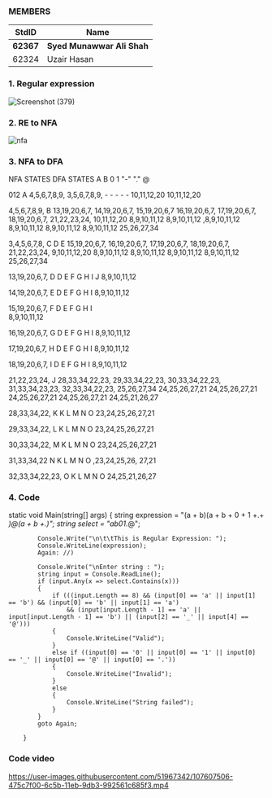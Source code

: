 ### MEMBERS ###
StdID | Name
------------ | -------------
**62367** | **Syed Munawwar Ali Shah** <!--this is the group leader in bold-->
62324 | Uzair Hasan

### 1. Regular expression ###
![Screenshot (379)](https://user-images.githubusercontent.com/51967342/107612693-9b219500-6c68-11eb-9749-4a58cdc661c9.png)

### 2. RE to NFA ###

![nfa](https://user-images.githubusercontent.com/62952262/107611897-e05aae00-6bf9-11eb-8bb3-753727cafa10.png)

### 3. NFA to DFA ###

NFA STATES          DFA STATES      A                   B                  0                   1                 "-"                "."                   @

012                 A               4,5,6,7,8,9,        3,5,6,7,8,9,       -                   -                  -                  -                    -
                                    10,11,12,20         10,11,12,20
                                    
4,5,6,7,8,9,        B              13,19,20,6,7,        14,19,20,6,7,      15,19,20,6,7        16,19,20,6,7,      17,19,20,6,7,      18,19,20,6,7,        21,22,23,24,
10,11,12,20                        8,9,10,11,12         8,9,10,11,12       ,8,9,10,11,12       8,9,10,11,12       8,9,10,11,12       8,9,10,11,12         25,26,27,34

3,4,5,6,7,8,        C              D                    E                   15,19,20,6,7,      16,19,20,6,7,      17,19,20,6,7,      18,19,20,6,7,        21,22,23,24,
9,10,11,12,20                                                               8,9,10,11,12       8,9,10,11,12       8,9,10,11,12       8,9,10,11,12         25,26,27,34    
                                                                            
13,19,20,6,7,       D              D                    E                   F                  G                  H                  I                    J
8,9,10,11,12                                                                            

14,19,20,6,7,       E              D                    E                   F                  G                  H                  I
8,9,10,11,12                                                                

15,19,20,6,7,       F              D                    E                   F                  G                  H                  I   
8,9,10,11,12                                                                

16,19,20,6,7,       G              D                    E                   F                  G                  H                  I
8,9,10,11,12                                                                

17,19,20,6,7,       H              D                    E                   F                  G                  H                  I
8,9,10,11,12                                                                

18,19,20,6,7,       I              D                    E                   F                  G                  H                  I
8,9,10,11,12                                                                

21,22,23,24,        J              28,33,34,22,23,      29,33,34,22,23,     30,33,34,22,23,    31,33,34,23,23,                       32,33,34,22,23,
25,26,27,34                        24,25,26,27,21       24,25,26,27,21      24,25,26,27,21     24,25,26,27,21                        24,25,21,26,27

28,33,34,22,        K              K                    L                   M                  N                                     O
23,24,25,26,27,21                                                           
        
29,33,34,22,        L              K                    L                   M                  N                                     O
23,24,25,26,27,21                                                           

30,33,34,22,        M              K                    L                   M                  N                                     O
23,24,25,26,27,21                                                           

31,33,34,22         N              K                    L                   M                  N                                     O
,23,24,25,26,
27,21                                                                       

32,33,34,22,23,     O              K                   L                    M                  N                                     O
24,25,21,26,27                                                              


### 4. Code ###
static void Main(string[] args)
        {
            string expression = "(a + b)(a + b + 0 + 1 +.+ _)*@(a + b +.)*";
            string select = "ab01._@"; 

            Console.Write("\n\t\tThis is Regular Expression: ");
            Console.WriteLine(expression);
            Again: //)

            Console.Write("\nEnter string : ");
            string input = Console.ReadLine();
            if (input.Any(x => select.Contains(x)))
            {
                if (((input.Length == 8) && (input[0] == 'a' || input[1] == 'b') && (input[0] == 'b' || input[1] == 'a') 
                    && (input[input.Length - 1] == 'a' || input[input.Length - 1] == 'b') || (input[2] == '_' || input[4] == '@')))
                {
                    Console.WriteLine("Valid");
                }
                else if ((input[0] == '0' || input[0] == '1' || input[0] == '_' || input[0] == '@' || input[0] == '.'))  
                {
                    Console.WriteLine("Invalid");
                }
                else
                {
                    Console.WriteLine("String failed");
                }
            }
            goto Again;
     
        }
 ### Code video ###
https://user-images.githubusercontent.com/51967342/107607506-475c7f00-6c5b-11eb-9db3-992561c685f3.mp4
